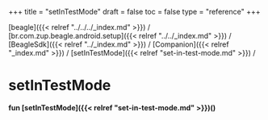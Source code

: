 +++
title = "setInTestMode"
draft = false
toc = false
type = "reference"
+++

[beagle]({{< relref "../../../_index.md" >}}) / [br.com.zup.beagle.android.setup]({{< relref "../../_index.md" >}}) / [BeagleSdk]({{< relref "../_index.md" >}}) / [Companion]({{< relref "_index.md" >}}) / [setInTestMode]({{< relref "set-in-test-mode.md" >}}) / 



# setInTestMode  
  
<b><b>fun [setInTestMode]({{< relref "set-in-test-mode.md" >}})()</b></b>  



